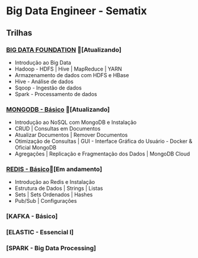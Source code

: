 # Big Data Engineer - Sematix

## Trilhas
### [](https://media.badgr.com/uploads/badges/6d160c59-0aa7-42e3-859f-d6e4013f9aab.png) [BIG DATA FOUNDATION](https://github.com/cicerooficial/big-data-engineer-sematix/tree/main/1.%20BIG-DATA-FOUNDATION) 🔄[Atualizando]
- Introdução ao Big Data
- Hadoop - HDFS | Hive | MapReduce | YARN
- Armazenamento de dados com HDFS e HBase
- Hive - Análise de dados
- Sqoop - Ingestão de dados
- Spark - Processamento de dados

### [](https://media.badgr.com/uploads/badges/5255bd41-1608-4c10-829b-59007f6f268e.png)[MONGODB - Básico](https://github.com/cicerooficial/big-data-engineer-sematix/tree/main/2.%20MONGODB) 🔄[Atualizando]
- Introdução ao NoSQL com MongoDB e Instalação
- CRUD | Consultas em Documentos
- Atualizar Documentos | Remover Documentos
- Otimização de Consultas | GUI - Interface Gráfica do Usuário - Docker & Oficial MongoDB
- Agregações | Replicação e Fragmentação dos Dados | MongoDB Cloud

### [REDIS - Básico](https://github.com/cicerooficial/big-data-engineer-sematix/tree/main/3.%20REDIS)🚧[Em andamento]

- Introdução ao Redis e Instalação
- Estrutura de Dados | Strings | Listas
- Sets | Sets Ordenados | Hashes
- Pub/Sub | Configurações

### [KAFKA - Básico]

### [ELASTIC - Essencial I]

### [SPARK - Big Data Processing]

